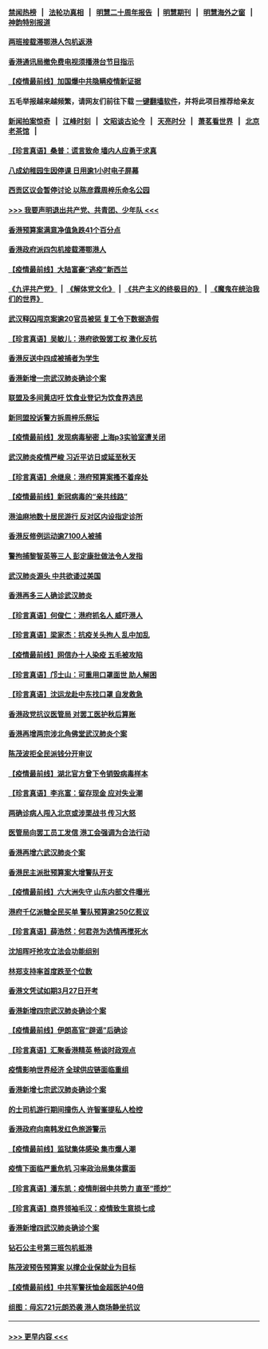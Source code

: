 #### [禁闻热榜](热点新闻.md?=0)  &nbsp;&nbsp;|&nbsp;&nbsp; [法轮功真相](https://github.com/gfw-breaker/truth/blob/master/README.md?=0) &nbsp;&nbsp;|&nbsp;&nbsp; [明慧二十周年报告](https://github.com/gfw-breaker/mh-reports/blob/master/README.md?=0) &nbsp;&nbsp;|&nbsp;&nbsp;[明慧期刊](https://github.com/gfw-breaker/mh-qikan) &nbsp;&nbsp;|&nbsp;&nbsp; [明慧海外之窗](https://github.com/gfw-breaker/mh-news/blob/master/README.md?=0) &nbsp;&nbsp;|&nbsp;&nbsp; [神韵特别报道](https://github.com/gfw-breaker/mh-news/blob/master/shenyun.md?=0)
#### [两班接载滞鄂港人包机返港](../pages/nsc415/n11915855.md?t=03052331) 
#### [香港通讯局撤免费电视须播港台节目指示](../pages/nsc415/n11915831.md?t=03052331) 
#### [【疫情最前线】加国爆中共隐瞒疫情新证据](../pages/nsc415/n11915482.md?t=03052331) 
#### 五毛举报越来越频繁，请网友们前往下载 [一键翻墙软件](https://github.com/gfw-breaker/ssr-accounts)，并将此项目推荐给亲友
#### [新闻拍案惊奇](https://github.com/gfw-breaker/banned-news/blob/master/pages/link4.md) &nbsp;&nbsp;|&nbsp;&nbsp; [江峰时刻](https://github.com/gfw-breaker/banned-news/blob/master/pages/link4.md) &nbsp;&nbsp;|&nbsp;&nbsp; [文昭谈古论今](https://github.com/gfw-breaker/banned-news/blob/master/pages/link4.md) &nbsp;&nbsp;|&nbsp;&nbsp; [天亮时分](https://github.com/gfw-breaker/banned-news/blob/master/pages/link4.md) &nbsp;&nbsp;|&nbsp;&nbsp; [萧茗看世界](https://github.com/gfw-breaker/banned-news/blob/master/pages/link4.md) &nbsp;&nbsp;|&nbsp;&nbsp; [北京老茶馆](https://github.com/gfw-breaker/banned-news/blob/master/pages/link4.md) &nbsp;&nbsp;|&nbsp;&nbsp; 
#### [【珍言真语】桑普：谎言致命 墙内人应勇于求真](../pages/nsc415/n11915169.md?t=03052331) 
#### [八成幼稚园生因停课 日用逾1小时电子屏幕](../pages/nsc415/n11913263.md?t=03052331) 
#### [西贡区议会暂停讨论 以陈彦霖周梓乐命名公园](../pages/nsc415/n11913248.md?t=03052331) 
#### [>>> 我要声明退出共产党、共青团、少年队 <<<](https://github.com/begood0513/goodnews/blob/master/quit/letter.md) 
#### [香港预算案满意净值急跌41个百分点](../pages/nsc415/n11913236.md?t=03052331) 
#### [香港政府派四包机接载滞鄂港人](../pages/nsc415/n11913211.md?t=03052331) 
#### [【疫情最前线】大陆富豪“逃疫”新西兰](../pages/nsc415/n11913160.md?t=03052331) 
#### [《九评共产党》](https://github.com/begood0513/9ping.md/blob/master/README.md) &nbsp;|&nbsp; [《解体党文化》](../../../../jtdwh.md/blob/master/README.md)  &nbsp;|&nbsp; [《共产主义的终极目的》](../../../../gczydzjmd.md/blob/master/README.md) &nbsp;|&nbsp; [《魔鬼在统治我们的世界》](../../../../mgztzwmdsj.md/blob/master/README.md) 
#### [武汉释囚闯京案逾20官员被惩 复工令下数据造假](../pages/nsc415/n11912743.md?t=03052331) 
#### [【珍言真语】吴敏儿：港府欲毁罢工权 激化反抗](../pages/nsc415/n11912457.md?t=03052331) 
#### [香港反送中四成被捕者为学生](../pages/nsc415/n11910730.md?t=03052331) 
#### [香港新增一宗武汉肺炎确诊个案](../pages/nsc415/n11910724.md?t=03052331) 
#### [联盟及多间黄店吁 饮食业登记为饮食界选民](../pages/nsc415/n11910718.md?t=03052331) 
#### [新同盟投诉警方拆周梓乐祭坛](../pages/nsc415/n11910707.md?t=03052331) 
#### [【疫情最前线】发现病毒秘密 上海p3实验室遭关闭](../pages/nsc415/n11910640.md?t=03052331) 
#### [武汉肺炎疫情严峻 习近平访日或延至秋天](../pages/nsc415/n11910570.md?t=03052331) 
#### [【珍言真语】佘继泉：港府预算案搔不着痒处](../pages/nsc415/n11910011.md?t=03052331) 
#### [【疫情最前线】新冠病毒的“亲共线路”](../pages/nsc415/n11907734.md?t=03052331) 
#### [港油麻地数十居民游行 反对区内设指定诊所](../pages/nsc415/n11907900.md?t=03052331) 
#### [香港反修例运动逾7100人被捕](../pages/nsc415/n11907922.md?t=03052331) 
#### [警拘捕黎智英等三人 彭定康批做法令人发指](../pages/nsc415/n11907905.md?t=03052331) 
#### [武汉肺炎源头 中共欲诿过美国](../pages/nsc415/n11907665.md?t=03052331) 
#### [香港再多三人确诊武汉肺炎](../pages/nsc415/n11907846.md?t=03052331) 
#### [【珍言真语】何俊仁：港府抓名人 威吓港人](../pages/nsc415/n11907561.md?t=03052331) 
#### [【珍言真语】梁家杰：抗疫关头拘人 乱中加乱](../pages/nsc415/n11907444.md?t=03052331) 
#### [【疫情最前线】网信办十人染疫 五毛被攻陷](../pages/nsc415/n11903757.md?t=03052331) 
#### [【珍言真语】邝士山：可重用口罩面世 助人解困](../pages/nsc415/n11903875.md?t=03052331) 
#### [【珍言真语】沈运龙赴中东找口罩 自发救急](../pages/nsc415/n11903291.md?t=03052331) 
#### [香港政党抗议医管局 对罢工医护秋后算账](../pages/nsc415/n11901746.md?t=03052331) 
#### [香港再增两宗涉北角佛堂武汉肺炎个案](../pages/nsc415/n11901737.md?t=03052331) 
#### [陈茂波拒全民派钱分开审议](../pages/nsc415/n11901672.md?t=03052331) 
#### [【疫情最前线】湖北官方曾下令销毁病毒样本](../pages/nsc415/n11901518.md?t=03052331) 
#### [【珍言真语】李兆富：留存现金 应对失业潮](../pages/nsc415/n11901448.md?t=03052331) 
#### [两确诊病人闯入北京或涉栗战书 传习大怒](../pages/nsc415/n11901180.md?t=03052331) 
#### [医管局向罢工员工发信 港工会强调为合法行动](../pages/nsc415/n11898870.md?t=03052331) 
#### [香港再增六武汉肺炎个案](../pages/nsc415/n11898843.md?t=03052331) 
#### [香港民主派批预算案大增警队开支](../pages/nsc415/n11898813.md?t=03052331) 
#### [【疫情最前线】六大洲失守 山东内部文件曝光](../pages/nsc415/n11898455.md?t=03052331) 
#### [港府千亿派糖全民买单 警队预算逾250亿惹议](../pages/nsc415/n11898608.md?t=03052331) 
#### [【珍言真语】薛浩然：何君尧为选情再搅死水](../pages/nsc415/n11898269.md?t=03052331) 
#### [沈旭晖吁抢攻立法会功能组别](../pages/nsc415/n11896084.md?t=03052331) 
#### [林郑支持率首度跌至个位数](../pages/nsc415/n11896058.md?t=03052331) 
#### [香港文凭试如期3月27日开考](../pages/nsc415/n11896055.md?t=03052331) 
#### [香港新增四宗武汉肺炎确诊个案](../pages/nsc415/n11896040.md?t=03052331) 
#### [【疫情最前线】伊朗高官“辟谣”后确诊](../pages/nsc415/n11895902.md?t=03052331) 
#### [【珍言真语】汇聚香港精英 畅谈时政观点](../pages/nsc415/n11895733.md?t=03052331) 
#### [疫情影响世界经济 全球供应链面临重组](../pages/nsc415/n11895634.md?t=03052331) 
#### [香港新增七宗武汉肺炎确诊个案](../pages/nsc415/n11893498.md?t=03052331) 
#### [的士司机游行期间撞伤人 许智峯提私人检控](../pages/nsc415/n11893483.md?t=03052331) 
#### [香港政府向南韩发红色旅游警示](../pages/nsc415/n11893398.md?t=03052331) 
#### [【疫情最前线】监狱集体感染 集市爆人潮](../pages/nsc415/n11893181.md?t=03052331) 
#### [疫情下面临严重危机  习率政治局集体露面](../pages/nsc415/n11893305.md?t=03052331) 
#### [【珍言真语】潘东凯：疫情削弱中共势力 直至“揽炒”](../pages/nsc415/n11892866.md?t=03052331) 
#### [【珍言真语】商界领袖毛汉：疫情致生意损七成](../pages/nsc415/n11890348.md?t=03052331) 
#### [香港新增四武汉肺炎确诊个案](../pages/nsc415/n11890610.md?t=03052331) 
#### [钻石公主号第三班包机抵港](../pages/nsc415/n11890645.md?t=03052331) 
#### [陈茂波预告预算案 以撑企业保就业为目标](../pages/nsc415/n11890574.md?t=03052331) 
#### [【疫情最前线】中共军警抚恤金超医护40倍](../pages/nsc415/n11890458.md?t=03052331) 
#### [组图：毋忘721元朗恐袭 港人商场静坐抗议](../pages/nsc415/n11876882.md?t=03052331) 

----
#### [ >>> 更早内容 <<< ](../indexes/nsc415-earlier.md)
